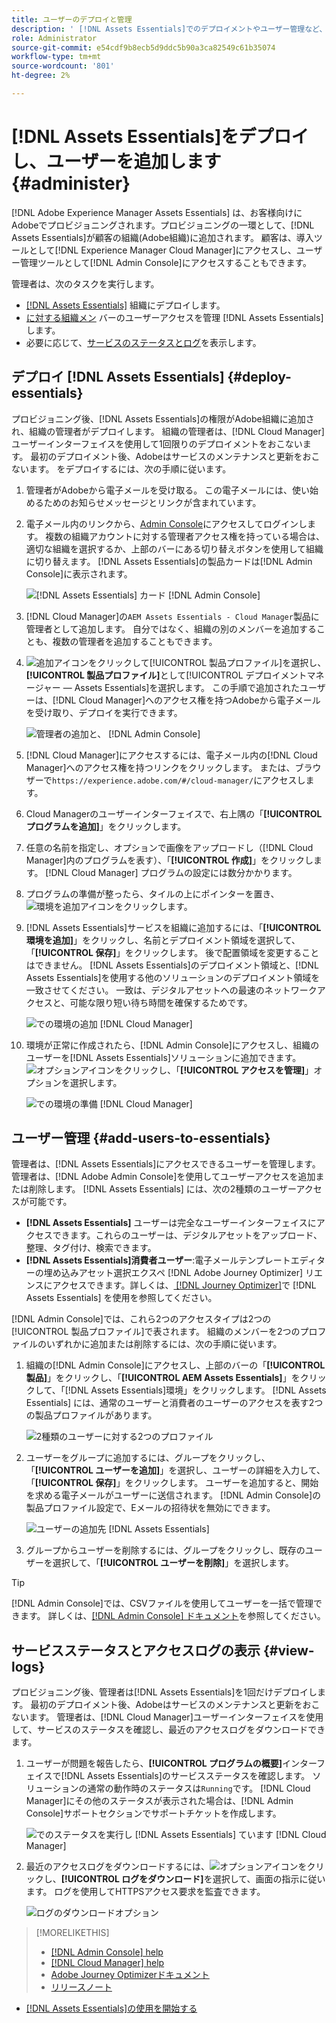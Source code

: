 ```yaml
---
title: ユーザーのデプロイと管理
description: ' [!DNL Assets Essentials]でのデプロイメントやユーザー管理など、管理の使用例。'
role: Administrator
source-git-commit: e54cdf9b8ecb5d9ddc5b90a3ca82549c61b35074
workflow-type: tm+mt
source-wordcount: '801'
ht-degree: 2%

---
```



# [!DNL Assets Essentials]をデプロイし、ユーザーを追加します {#administer}

[!DNL Adobe Experience Manager Assets Essentials] は、お客様向けにAdobeでプロビジョニングされます。プロビジョニングの一環として、[!DNL Assets Essentials]が顧客の組織(Adobe組織)に追加されます。 顧客は、導入ツールとして[!DNL Experience Manager Cloud Manager]にアクセスし、ユーザー管理ツールとして[!DNL Admin Console]にアクセスすることもできます。

管理者は、次のタスクを実行します。

* [ [!DNL Assets Essentials]](#deploy-essentials) 組織にデプロイします。
* [に対する組織メン](#add-users-to-essentials) バーのユーザーアクセスを管理 [!DNL Assets Essentials]します。
* 必要に応じて、[サービスのステータスとログ](#view-logs)を表示します。

## デプロイ [!DNL Assets Essentials] {#deploy-essentials}

プロビジョニング後、[!DNL Assets Essentials]の権限がAdobe組織に追加され、組織の管理者がデプロイします。 組織の管理者は、[!DNL Cloud Manager]ユーザーインターフェイスを使用して1回限りのデプロイメントをおこないます。 最初のデプロイメント後、Adobeはサービスのメンテナンスと更新をおこないます。 をデプロイするには、次の手順に従います。

1. 管理者がAdobeから電子メールを受け取る。 この電子メールには、使い始めるためのお知らせメッセージとリンクが含まれています。

1. 電子メール内のリンクから、[Admin Console](https://adminconsole.adobe.com)にアクセスしてログインします。 複数の組織アカウントに対する管理者アクセス権を持っている場合は、適切な組織を選択するか、上部のバーにある切り替えボタンを使用して組織に切り替えます。 [!DNL Assets Essentials]の製品カードは[!DNL Admin Console]に表示されます。

   ![[!DNL Assets Essentials] カード  [!DNL Admin Console]](assets/essentials-in-admin-console.png)

1. [!DNL Cloud Manager]の`AEM Assets Essentials - Cloud Manager`製品に管理者として追加します。 自分ではなく、組織の別のメンバーを追加することも、複数の管理者を追加することもできます。

1. ![追加アイコン](assets/do-not-localize/add-icon.svg)をクリックして[!UICONTROL 製品プロファイル]を選択し、**[!UICONTROL 製品プロファイル]**&#x200B;として[!UICONTROL デプロイメントマネージャー — Assets Essentials]を選択します。 この手順で追加されたユーザーは、[!DNL Cloud Manager]へのアクセス権を持つAdobeから電子メールを受け取り、デプロイを実行できます。

   ![管理者の追加と、  [!DNL Admin Console]](assets/adminconsole-user1.png)

1. [!DNL Cloud Manager]にアクセスするには、電子メール内の[!DNL Cloud Manager]へのアクセス権を持つリンクをクリックします。 または、ブラウザーで`https://experience.adobe.com/#/cloud-manager/`にアクセスします。

1. Cloud Managerのユーザーインターフェイスで、右上隅の「**[!UICONTROL プログラムを追加]**」をクリックします。

1. 任意の名前を指定し、オプションで画像をアップロードし（[!DNL Cloud Manager]内のプログラムを表す）、「**[!UICONTROL 作成]**」をクリックします。 [!DNL Cloud Manager] プログラムの設定には数分かかります。

1. プログラムの準備が整ったら、タイルの上にポインターを置き、![環境を追加アイコン](assets/do-not-localize/add-environment-icon.png)をクリックします。

1. [!DNL Assets Essentials]サービスを組織に追加するには、「**[!UICONTROL 環境を追加]**」をクリックし、名前とデプロイメント領域を選択して、「**[!UICONTROL 保存]**」をクリックします。 後で配置領域を変更することはできません。 [!DNL Assets Essentials]のデプロイメント領域と、[!DNL Assets Essentials]を使用する他のソリューションのデプロイメント領域を一致させてください。 一致は、デジタルアセットへの最速のネットワークアクセスと、可能な限り短い待ち時間を確保するためです。

   ![での環境の追加  [!DNL Cloud Manager]](assets/cloudmanager-add-environment-for-essentials.png)

1. 環境が正常に作成されたら、[!DNL Admin Console]にアクセスし、組織のユーザーを[!DNL Assets Essentials]ソリューションに追加できます。 ![オプションアイコン](assets/do-not-localize/options-ellipses-icon.png)をクリックし、「**[!UICONTROL アクセスを管理]**」オプションを選択します。

   ![での環境の準備  [!DNL Cloud Manager]](assets/cloudmanager-manage-access-essentials.png)

## ユーザー管理 {#add-users-to-essentials}

管理者は、[!DNL Assets Essentials]にアクセスできるユーザーを管理します。 管理者は、[!DNL Adobe Admin Console]を使用してユーザーアクセスを追加または削除します。 [!DNL Assets Essentials] には、次の2種類のユーザーアクセスが可能です。

* **[!DNL Assets Essentials]** ユーザーは完全なユーザーインターフェイスにアクセスできます。これらのユーザーは、デジタルアセットをアップロード、整理、タグ付け、検索できます。
* **[!DNL Assets Essentials]消費者ユーザー**:電子メールテンプレートエディターの埋め込みアセット選択エクスペ [!DNL Adobe Journey Optimizer] リエンスにアクセスできます。詳しくは、[ [!DNL Journey Optimizer]](https://experienceleague.adobe.com/docs/journey-optimizer/using/create-messages/assets-essentials.html)で [!DNL Assets Essentials] を使用を参照してください。

[!DNL Admin Console]では、これら2つのアクセスタイプは2つの[!UICONTROL 製品プロファイル]で表されます。 組織のメンバーを2つのプロファイルのいずれかに追加または削除するには、次の手順に従います。

1. 組織の[!DNL Admin Console]にアクセスし、上部のバーの「**[!UICONTROL 製品]**」をクリックし、「**[!UICONTROL AEM Assets Essentials]**」をクリックして、「[!DNL Assets Essentials]環境」をクリックします。 [!DNL Assets Essentials] には、通常のユーザーと消費者のユーザーのアクセスを表す2つの製品プロファイルがあります。

   ![2種類のユーザーに対する2つのプロファイル](assets/adminconsole-user-types.png)

1. ユーザーをグループに追加するには、グループをクリックし、「**[!UICONTROL ユーザーを追加]**」を選択し、ユーザーの詳細を入力して、「**[!UICONTROL 保存]**」をクリックします。 ユーザーを追加すると、開始を求める電子メールがユーザーに送信されます。 [!DNL Admin Console]の製品プロファイル設定で、Eメールの招待状を無効にできます。

   ![ユーザーの追加先  [!DNL Assets Essentials]](assets/adminconsole-add-user.png)

1. グループからユーザーを削除するには、グループをクリックし、既存のユーザーを選択して、「**[!UICONTROL ユーザーを削除]**」を選択します。

>[!TIP]
>
>[!DNL Admin Console]では、CSVファイルを使用してユーザーを一括で管理できます。 詳しくは、[[!DNL Admin Console] ドキュメント](https://helpx.adobe.com/enterprise/using/accounts.html)を参照してください。

## サービスステータスとアクセスログの表示 {#view-logs}

プロビジョニング後、管理者は[!DNL Assets Essentials]を1回だけデプロイします。 最初のデプロイメント後、Adobeはサービスのメンテナンスと更新をおこないます。 管理者は、[!DNL Cloud Manager]ユーザーインターフェイスを使用して、サービスのステータスを確認し、最近のアクセスログをダウンロードできます。

1. ユーザーが問題を報告したら、**[!UICONTROL プログラムの概要]**&#x200B;インターフェイスで[!DNL Assets Essentials]のサービスステータスを確認します。 ソリューションの通常の動作時のステータスは`Running`です。 [!DNL Cloud Manager]にその他のステータスが表示された場合は、[!DNL Admin Console]サポートセクションでサポートチケットを作成します。

   ![でのステータスを実行し [!DNL Assets Essentials] ています  [!DNL Cloud Manager]](assets/cloudmanager-manage-access-essentials.png)

1. 最近のアクセスログをダウンロードするには、![オプションアイコン](assets/do-not-localize/options-ellipses-icon.png)をクリックし、**[!UICONTROL ログをダウンロード]**&#x200B;を選択して、画面の指示に従います。 ログを使用してHTTPSアクセス要求を監査できます。

   ![ログのダウンロードオプション](assets/cloudmanager-download-logs.png)

>[!MORELIKETHIS]
>
>* [[!DNL Admin Console] help](https://helpx.adobe.com/enterprise/using/admin-console.html)
>* [[!DNL Cloud Manager] help](https://experienceleague.adobe.com/docs/experience-manager-cloud-manager/using/introduction-to-cloud-manager.html?lang=ja)
>* [Adobe Journey Optimizerドキュメント](https://experienceleague.adobe.com/docs/journey-optimizer/using/ajo-home.html)
>* [リリースノート](release-notes.md)
* [ [!DNL Assets Essentials]の使用を開始する](get-started.md)

